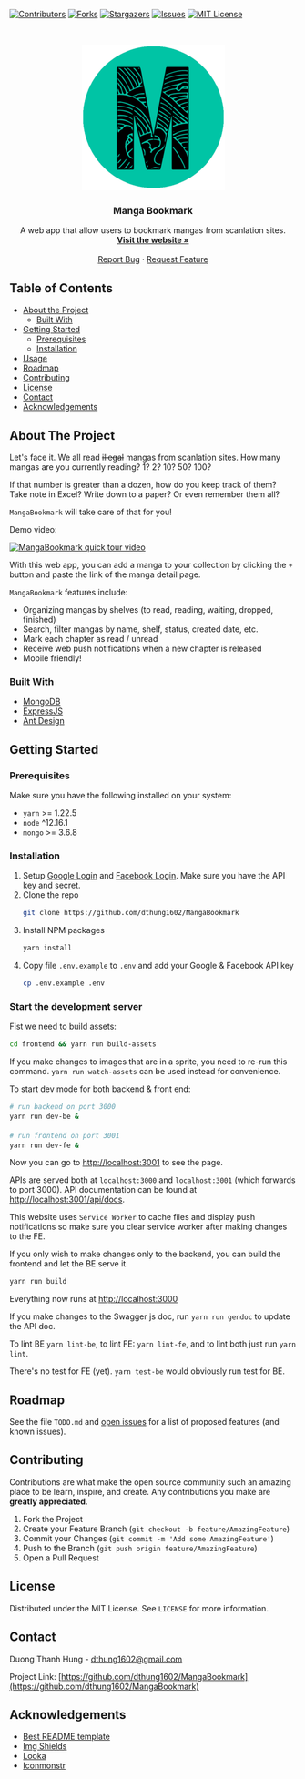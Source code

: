 <!-- README template from https://github.com/dthung1602/MangaBookmark -->


[![Contributors][contributors-shield]][contributors-url]
[![Forks][forks-shield]][forks-url]
[![Stargazers][stars-shield]][stars-url]
[![Issues][issues-shield]][issues-url]
[![MIT License][license-shield]][license-url]

<!-- PROJECT LOGO -->
<br />
<p align="center">
  <a href="https://github.com/dthung1602/MangaBookmark">
    <img src="logo.png" alt="MB" width="251" height="256">
  </a>

  <h3 align="center">Manga Bookmark</h3>

  <p align="center">
    A web app that allow users to bookmark mangas from scanlation sites.
    <br />
    <a href="https://mangabookmark.herokuapp.com/"><strong>Visit the website »</strong></a>
    <br />
    <br />
    <a href="https://github.com/dthung1602/MangaBookmark/issues">Report Bug</a>
    ·
    <a href="https://github.com/dthung1602/MangaBookmark/issues">Request Feature</a>
  </p>
</p>



<!-- TABLE OF CONTENTS -->
## Table of Contents

* [About the Project](#about-the-project)
  * [Built With](#built-with)
* [Getting Started](#getting-started)
  * [Prerequisites](#prerequisites)
  * [Installation](#installation)
* [Usage](#usage)
* [Roadmap](#roadmap)
* [Contributing](#contributing)
* [License](#license)
* [Contact](#contact)
* [Acknowledgements](#acknowledgements)



<!-- ABOUT THE PROJECT -->
## About The Project

Let's face it. We all read ~~illegal~~ mangas from scanlation sites.
How many mangas are you currently reading? 1? 2? 10? 50? 100?

If that number is greater than a dozen, how do you keep track of them?
Take note in Excel? Write down to a paper? Or even remember them all?

`MangaBookmark` will take care of that for you!

Demo video:

[![MangaBookmark quick tour video](http://img.youtube.com/vi/sftVRbPcmoo/0.jpg)](http://www.youtube.com/watch?v=sftVRbPcmoo "MangaBookmark quicktour")

With this web app, you can add a manga to your collection by 
clicking the `+` button and paste the link of the manga detail page.

`MangaBookmark` features include:
- Organizing mangas by shelves (to read, reading, waiting, dropped, finished)
- Search, filter mangas by name, shelf, status, created date, etc.
- Mark each chapter as read / unread
- Receive web push notifications when a new chapter is released
- Mobile friendly!

### Built With
* [MongoDB](https://www.mongodb.com/)
* [ExpressJS](https://expressjs.com/)
* [Ant Design](https://ant.design/)

<!-- GETTING STARTED -->
## Getting Started

### Prerequisites

Make sure you have the following installed on your system:
* `yarn` >= 1.22.5
* `node` ^12.16.1
* `mongo` >= 3.6.8

### Installation

1. Setup [Google Login](https://developers.google.com/identity/protocols/oauth2)
and [Facebook Login](https://developers.facebook.com/docs/facebook-login/).
Make sure you have the API key and secret.
2. Clone the repo
    ```sh
    git clone https://github.com/dthung1602/MangaBookmark
    ```
3. Install NPM packages
    ```sh
    yarn install
    ```
4. Copy file `.env.example` to `.env` and add your Google & Facebook API key
    ```sh
    cp .env.example .env
    ```

### Start the development server

Fist we need to build assets:

```sh
cd frontend && yarn run build-assets
```

If you make changes to images that are in a sprite, you need to re-run this command.
`yarn run watch-assets` can be used instead for convenience.

To start dev mode for both backend & front end:

```sh
# run backend on port 3000
yarn run dev-be &

# run frontend on port 3001
yarn run dev-fe &
```

Now you can go to [http://localhost:3001](http://localhost:3001) to see the page.

APIs are served both at `localhost:3000` and `localhost:3001` (which forwards to port 3000).
API documentation can be found at [http://localhost:3001/api/docs](http://localhost:3001/api/docs).

This website uses `Service Worker` to cache files and display push notifications so make sure you clear service worker
after making changes to the FE.

If you only wish to make changes only to the backend, you can build the frontend and let the BE serve it.

```sh
yarn run build
```

Everything now runs at [http://localhost:3000](http://localhost:3000)

If you make changes to the Swagger js doc, run `yarn run gendoc` to update the API doc.

To lint BE `yarn lint-be`, to lint FE: `yarn lint-fe`, and to lint both just run `yarn lint`.

There's no test for FE (yet). `yarn test-be` would obviously run test for BE.


<!-- ROADMAP -->
## Roadmap

See the file `TODO.md` and [open issues](https://github.com/dthung1602/MangaBookmark/issues) for a list of proposed features (and known issues).



<!-- CONTRIBUTING -->
## Contributing

Contributions are what make the open source community such an amazing place to be learn, inspire, and create. Any contributions you make are **greatly appreciated**.

1. Fork the Project
2. Create your Feature Branch (`git checkout -b feature/AmazingFeature`)
3. Commit your Changes (`git commit -m 'Add some AmazingFeature'`)
4. Push to the Branch (`git push origin feature/AmazingFeature`)
5. Open a Pull Request



<!-- LICENSE -->
## License

Distributed under the MIT License. See `LICENSE` for more information.



<!-- CONTACT -->
## Contact

Duong Thanh Hung - [dthung1602@gmail.com](mailto:dthung1602@gmail.com)

Project Link: [https://github.com/dthung1602/MangaBookmark](https://github.com/dthung1602/MangaBookmark)



<!-- ACKNOWLEDGEMENTS -->
## Acknowledgements
* [Best README template](https://github.com/othneildrew/Best-README-Template)
* [Img Shields](https://shields.io)
* [Looka](https://looka.com/)
* [Iconmonstr](https://iconmonstr.com/)






<!-- MARKDOWN LINKS & IMAGES -->
<!-- https://www.markdownguide.org/basic-syntax/#reference-style-links -->
[contributors-shield]: https://img.shields.io/github/contributors/dthung1602/MangaBookmark.svg?style=flat-square
[contributors-url]: https://github.com/dthung1602/MangaBookmark/graphs/contributors
[forks-shield]: https://img.shields.io/github/forks/dthung1602/MangaBookmark.svg?style=flat-square
[forks-url]: https://github.com/dthung1602/MangaBookmark/network/members
[stars-shield]: https://img.shields.io/github/stars/dthung1602/MangaBookmark.svg?style=flat-square
[stars-url]: https://github.com/dthung1602/MangaBookmark/stargazers
[issues-shield]: https://img.shields.io/github/issues/dthung1602/MangaBookmark.svg?style=flat-square
[issues-url]: https://github.com/dthung1602/MangaBookmark/issues
[license-shield]: https://img.shields.io/github/license/dthung1602/MangaBookmark.svg?style=flat-square
[license-url]: https://github.com/dthung1602/MangaBookmark/blob/master/LICENSE
